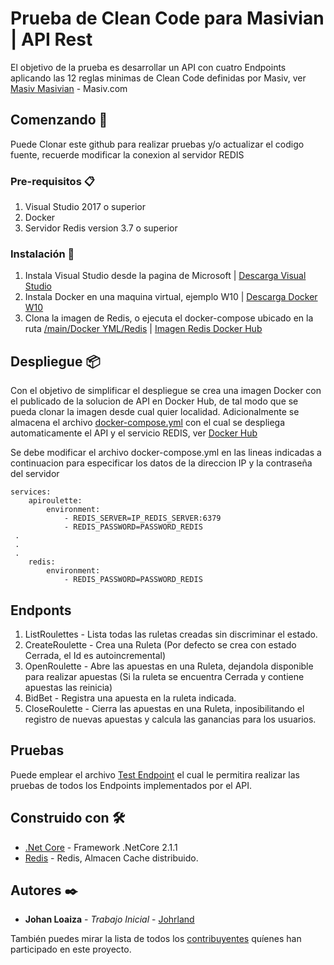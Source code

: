 # Prueba de Clean Code para Masivian | API Rest 
El objetivo de la prueba es desarrollar un API con cuatro Endpoints aplicando las 12 reglas minimas de Clean Code definidas por Masiv, ver [Masiv Masivian](https://masiv.com/) - Masiv.com

## Comenzando 🚀 

Puede Clonar este github para realizar pruebas y/o actualizar el codigo fuente, recuerde modificar la conexion al servidor REDIS


### Pre-requisitos 📋

1. Visual Studio 2017 o superior
2. Docker
3. Servidor Redis version 3.7 o superior

### Instalación 🔧

1. Instala Visual Studio desde la pagina de Microsoft | [Descarga Visual Studio](https://visualstudio.microsoft.com/es/free-developer-offers/) 
2. Instala Docker en una maquina virtual, ejemplo W10 | [Descarga Docker W10](https://docs.docker.com/docker-for-windows/install/)
3. Clona la imagen de Redis, o ejecuta el docker-compose ubicado en la ruta [/main/Docker YML/Redis](https://github.com/Johrland/Masiv/tree/main/Docker%20YML/Redis) | [Imagen Redis Docker Hub](https://hub.docker.com/r/bitnami/redis) 

## Despliegue 📦

Con el objetivo de simplificar el despliegue se crea una imagen Docker con el publicado de la solucion de API en Docker Hub, de tal modo que se pueda clonar la imagen desde cual quier localidad. Adicionalmente se almacena el archivo [docker-compose.yml](https://github.com/Johrland/Masiv/blob/main/Docker%20YML/Release/docker-compose.yml) con el cual se despliega automaticamente el API y el servicio REDIS, ver [Docker Hub](https://hub.docker.com/r/johrland/apiroulette)

Se debe modificar el archivo docker-compose.yml en las lineas indicadas a continuacion para especificar los datos de la direccion IP y la contraseña del servidor 
```
services:
    apiroulette:
        environment:
            - REDIS_SERVER=IP_REDIS_SERVER:6379
            - REDIS_PASSWORD=PASSWORD_REDIS
 .
 .
 .
    redis:
        environment:
            - REDIS_PASSWORD=PASSWORD_REDIS
```
## Endponts

1. ListRoulettes - Lista todas las ruletas creadas sin discriminar el estado.
2. CreateRoulette - Crea una Ruleta (Por defecto se crea con estado Cerrada, el Id es autoincremental)
3. OpenRoulette - Abre las apuestas en una Ruleta, dejandola disponible para realizar apuestas (Si la ruleta se encuentra Cerrada y contiene apuestas las reinicia)
4. BidBet - Registra una apuesta en la ruleta indicada.
5. CloseRoulette - Cierra las apuestas en una Ruleta, inposibilitando el registro de nuevas apuestas y calcula las ganancias para los usuarios.

## Pruebas 

Puede emplear el archivo [Test Endpoint](https://github.com/Johrland/Masiv/blob/main/Test.postman_collection.json) el cual le permitira realizar las pruebas de todos los Endpoints implementados por el API.

## Construido con 🛠️

* [.Net Core](https://docs.microsoft.com/en-us/dotnet/) - Framework .NetCore 2.1.1
* [Redis](https://redis.io/documentation) - Redis, Almacen Cache distribuido. 

## Autores ✒️

* **Johan Loaiza** - *Trabajo Inicial* - [Johrland](https://github.com/Johrland)

También puedes mirar la lista de todos los [contribuyentes](https://github.com/Masiv/graphs/contributors) quíenes han participado en este proyecto. 
  
